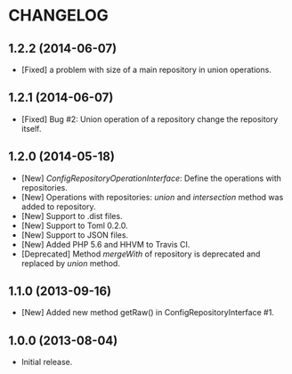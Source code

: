 CHANGELOG
=========
1.2.2 (2014-06-07)
------------------
* [Fixed] a problem with size of a main repository in union operations.

1.2.1 (2014-06-07)
------------------
* [Fixed] Bug #2: Union operation of a repository change the repository itself.

1.2.0 (2014-05-18)
------------------
* [New] *ConfigRepositoryOperationInterface*: Define the operations with repositories.
* [New] Operations with repositories: *union* and *intersection* method was added to repository.
* [New] Support to .dist files.
* [New] Support to Toml 0.2.0.
* [New] Support to JSON files.
* [New] Added PHP 5.6 and HHVM to Travis CI.
* [Deprecated] Method *mergeWith* of repository is deprecated and replaced by *union* method.

1.1.0 (2013-09-16)
------------------
* [New] Added new method getRaw() in ConfigRepositoryInterface #1.

1.0.0 (2013-08-04)
------------------

* Initial release.
